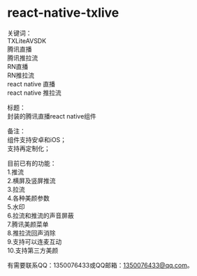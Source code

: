 # react-native-txlive

关键词：  
TXLiteAVSDK  
腾讯直播  
腾讯推拉流  
RN直播  
RN推拉流  
react native 直播  
react native 推拉流

标题：  
封装的腾讯直播react native组件  

备注：  
组件支持安卓和iOS；  
支持再定制化；

目前已有的功能：  
1.推流  
2.横屏及竖屏推流  
3.拉流  
4.各种美颜参数  
5.水印  
6.拉流和推流的声音屏蔽  
7.腾讯美颜菜单  
8.推拉流回声消除  
9.支持可以连麦互动  
10.支持第三方美颜

有需要联系QQ：1350076433或QQ邮箱：1350076433@qq.com。
